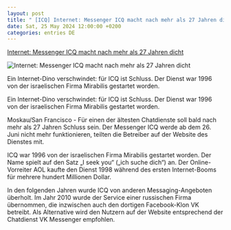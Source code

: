 ```yaml
---
layout: post
title: " [ICQ] Internet: Messenger ICQ macht nach mehr als 27 Jahren dicht"
date: Sat, 25 May 2024 12:00:00 +0200
categories: entries DE
---
```

[Internet: Messenger ICQ macht nach mehr als 27 Jahren dicht](https://www.volksstimme.de/leben/messenger-icq-macht-nach-mehr-als-27-jahren-dicht-3850612)

![Internet: Messenger ICQ macht nach mehr als 27 Jahren dicht](https://bmg-images.forward-publishing.io/2024/05/25/12a0cb6a-1c13-4a3e-900f-041e7f58c75c.jpeg?rect=0%2C107%2C2048%2C1152&w=1024)

Ein Internet-Dino verschwindet: für ICQ ist Schluss. Der Dienst war 1996 von der israelischen Firma Mirabilis gestartet worden.

Ein Internet-Dino verschwindet: für ICQ ist Schluss. Der Dienst war 1996 von der israelischen Firma Mirabilis gestartet worden.

Moskau/San Francisco - Für einen der ältesten Chatdienste soll bald nach mehr als 27 Jahren Schluss sein. Der Messenger ICQ werde ab dem 26. Juni nicht mehr funktionieren, teilten die Betreiber auf der Website des Dienstes mit.

ICQ war 1996 von der israelischen Firma Mirabilis gestartet worden. Der Name spielt auf den Satz „I seek you“ („ich suche dich“) an. Der Online-Vorreiter AOL kaufte den Dienst 1998 während des ersten Internet-Booms für mehrere hundert Millionen Dollar.

In den folgenden Jahren wurde ICQ von anderen Messaging-Angeboten überholt. Im Jahr 2010 wurde der Service einer russischen Firma übernommen, die inzwischen auch den dortigen Facebook-Klon VK betreibt. Als Alternative wird den Nutzern auf der Website entsprechend der Chatdienst VK Messenger empfohlen.

